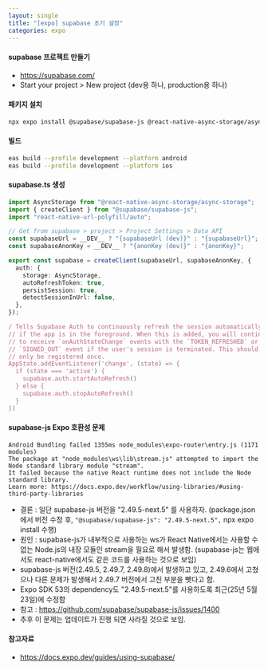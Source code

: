 ```yaml
---
layout: single
title: "[expo] supabase 초기 설정"
categories: expo
---
```


#### supabase 프로젝트 만들기

- https://supabase.com/
- Start your project > New project (dev용 하나, production용 하나)

#### 패키지 설치

```bash
npx expo install @supabase/supabase-js @react-native-async-storage/async-storage react-native-url-polyfill
```

#### 빌드

```bash
eas build --profile development --platform android
eas build --profile development --platform ios
```

#### supabase.ts 생성

```ts
import AsyncStorage from "@react-native-async-storage/async-storage";
import { createClient } from "@supabase/supabase-js";
import "react-native-url-polyfill/auto";

// Get from supabase > project > Project Settings > Data API
const supabaseUrl = __DEV__ ? "{supabaseUrl (dev)}" : "{supabaseUrl}";
const supabaseAnonKey = __DEV__ ? "{anonKey (dev)}" : "{anonKey}";

export const supabase = createClient(supabaseUrl, supabaseAnonKey, {
  auth: {
    storage: AsyncStorage,
    autoRefreshToken: true,
    persistSession: true,
    detectSessionInUrl: false,
  },
});

/ Tells Supabase Auth to continuously refresh the session automatically
// if the app is in the foreground. When this is added, you will continue
// to receive `onAuthStateChange` events with the `TOKEN_REFRESHED` or
// `SIGNED_OUT` event if the user's session is terminated. This should
// only be registered once.
AppState.addEventListener('change', (state) => {
  if (state === 'active') {
    supabase.auth.startAutoRefresh()
  } else {
    supabase.auth.stopAutoRefresh()
  }
})
```

#### supabase-js Expo 호환성 문제

```
Android Bundling failed 1355ms node_modules\expo-router\entry.js (1171 modules)
The package at "node_modules\ws\lib\stream.js" attempted to import the Node standard library module "stream".
It failed because the native React runtime does not include the Node standard library.
Learn more: https://docs.expo.dev/workflow/using-libraries/#using-third-party-libraries
```

- 결론 : 일단 supabase-js 버전을 "2.49.5-next.5" 를 사용하자. (package.json에서 버전 수정 후, `"@supabase/supabase-js": "2.49.5-next.5",` npx expo install 수행)
- 원인 : supabase-js가 내부적으로 사용하는 ws가 React Native에서는 사용할 수 없는 Node.js의 내장 모듈인 stream을 필요로 해서 발생함. (supabase-js는 웹에서도 react-native에서도 같은 코드를 사용하는 것으로 보임)
- supabase-js 버전(2.49.5, 2.49.7, 2.49.8)에서 발생하고 있고, 2.49.6에서 고쳤으나 다른 문제가 발생해서 2.49.7 버전에서 고친 부분을 뺏다고 함.
- Expo SDK 53의 dependency도 "2.49.5-next.5"를 사용하도록 최근(25년 5월 23일)에 수정함
- 참고 : https://github.com/supabase/supabase-js/issues/1400
- 추후 이 문제는 업데이트가 진행 되면 사라질 것으로 보임.

#### 참고자료

- https://docs.expo.dev/guides/using-supabase/
